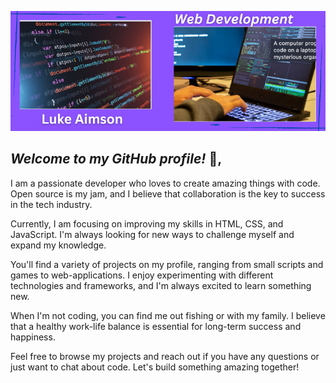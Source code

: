 ![A header image showing code](/images/CORPORATE%20WEBSITES.png)

## *Welcome to my GitHub profile!* 👋,

I am a passionate developer who loves to create amazing things with code. Open source is my jam, and I believe that collaboration is the key to success in the tech industry.

Currently, I am focusing on improving my skills in HTML, CSS, and JavaScript. I'm always looking for new ways to challenge myself and expand my knowledge.

You'll find a variety of projects on my profile, ranging from small scripts and games to web-applications. I enjoy experimenting with different technologies and frameworks, and I'm always excited to learn something new.

When I'm not coding, you can find me out fishing or with my family. I believe that a healthy work-life balance is essential for long-term success and happiness.

Feel free to browse my projects and reach out if you have any questions or just want to chat about code. Let's build something amazing together!